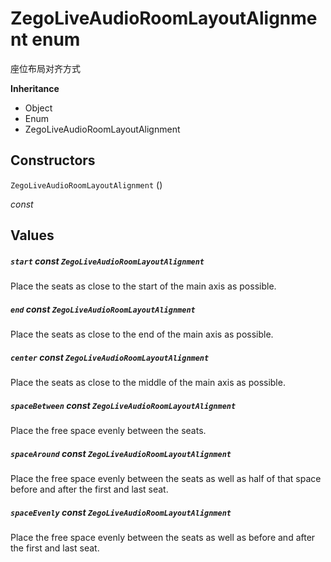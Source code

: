 

# ZegoLiveAudioRoomLayoutAlignment enum

<p>座位布局对齐方式</p>

**Inheritance**

- Object
- Enum
- ZegoLiveAudioRoomLayoutAlignment

## Constructors

`ZegoLiveAudioRoomLayoutAlignment` ()

  _const_ 

## Values

##### `start` const `ZegoLiveAudioRoomLayoutAlignment`

<p>Place the seats as close to the start of the main axis as possible.</p>  

##### `end` const `ZegoLiveAudioRoomLayoutAlignment`

<p>Place the seats as close to the end of the main axis as possible.</p>  

##### `center` const `ZegoLiveAudioRoomLayoutAlignment`

<p>Place the seats as close to the middle of the main axis as possible.</p>  

##### `spaceBetween` const `ZegoLiveAudioRoomLayoutAlignment`

<p>Place the free space evenly between the seats.</p>  

##### `spaceAround` const `ZegoLiveAudioRoomLayoutAlignment`

<p>Place the free space evenly between the seats as well as half of that space before and after the first and last seat.</p>  

##### `spaceEvenly` const `ZegoLiveAudioRoomLayoutAlignment`

<p>Place the free space evenly between the seats as well as before and after the first and last seat.</p>  

